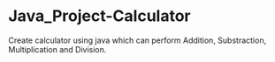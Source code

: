 # Java_Project-Calculator
Create calculator using java which can perform Addition, Substraction, Multiplication and Division. 
